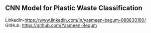 CNN Model for Plastic Waste Classification
----------------------------------------------

LinkedIn-https://www.linkedin.com/in/yasmeen-begum-088830180/  GitHub: https://github.com/Yasmeen-Begum
